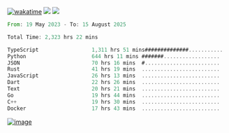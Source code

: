 [![wakatime](https://wakatime.com/badge/user/00eead22-fb14-4dd0-ab8a-3625cafbd50d.svg)](https://wakatime.com/@00eead22-fb14-4dd0-ab8a-3625cafbd50d)
![](https://komarev.com/ghpvc/?username=flatypus)
![](https://pixel.flatypus.me/flatypus?type=tracker)
<!--START_SECTION:waka-->

```rust
From: 19 May 2023 - To: 15 August 2025

Total Time: 2,323 hrs 22 mins

TypeScript                 1,311 hrs 51 mins##############...........   56.13 %
Python                     644 hrs 11 mins #######..................   27.56 %
JSON                       70 hrs 16 mins  #........................   03.01 %
Rust                       41 hrs 19 mins  .........................   01.77 %
JavaScript                 26 hrs 13 mins  .........................   01.12 %
Dart                       22 hrs 26 mins  .........................   00.96 %
Text                       20 hrs 21 mins  .........................   00.87 %
Go                         19 hrs 44 mins  .........................   00.84 %
C++                        19 hrs 30 mins  .........................   00.83 %
Docker                     17 hrs 43 mins  .........................   00.76 %
```

<!--END_SECTION:waka-->
[<img alt="image" src="https://github.com/flatypus/flatypus/assets/68029599/0a302dc1-501c-43a0-ae8d-37ec4817f3bd">](https://flatypus.me)

